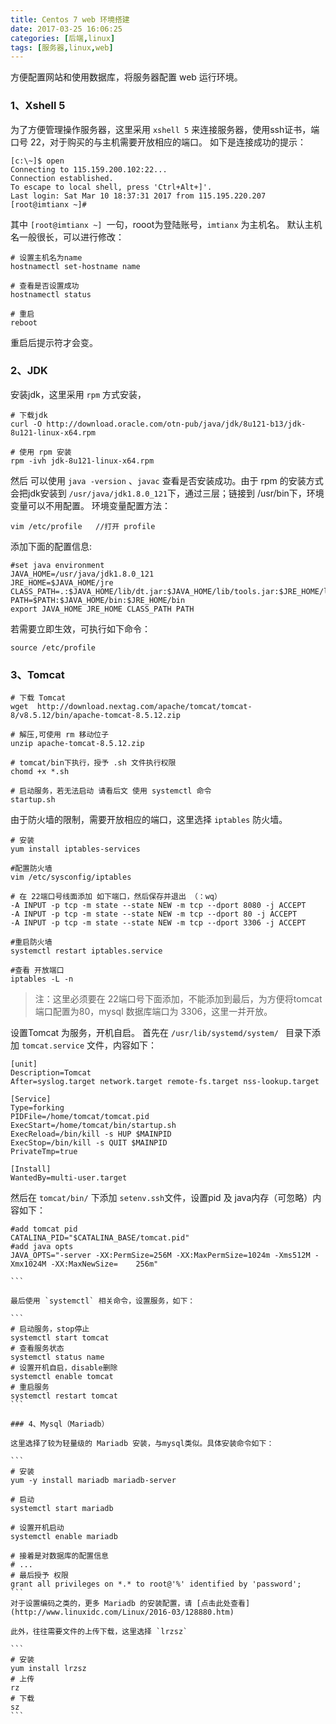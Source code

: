 ```yaml
---
title: Centos 7 web 环境搭建
date: 2017-03-25 16:06:25
categories: [后端,linux]
tags: [服务器,linux,web]
---
```

方便配置网站和使用数据库，将服务器配置 web 运行环境。

### 1、Xshell 5
为了方便管理操作服务器，这里采用 `xshell 5` 来连接服务器，使用ssh证书，端口号 22，对于购买的与主机需要开放相应的端口。<!--more-->
如下是连接成功的提示：

```
[c:\~]$ open
Connecting to 115.159.200.102:22...
Connection established.
To escape to local shell, press 'Ctrl+Alt+]'.
Last login: Sat Mar 10 18:37:31 2017 from 115.195.220.207
[root@imtianx ~]# 
```
其中 `[root@imtianx ~] `一句，rooot为登陆账号，`imtianx` 为主机名。
默认主机名一般很长，可以进行修改：

```
# 设置主机名为name
hostnamectl set-hostname name   

# 查看是否设置成功
hostnamectl status  

# 重启 
reboot 
```
重启后提示符才会变。

### 2、JDK
安装jdk，这里采用 `rpm` 方式安装，

```
# 下载jdk
curl -O http://download.oracle.com/otn-pub/java/jdk/8u121-b13/jdk-8u121-linux-x64.rpm

# 使用 rpm 安装
rpm -ivh jdk-8u121-linux-x64.rpm
```
然后 可以使用 `java -version` 、`javac` 查看是否安装成功。由于 rpm 的安装方式会把jdk安装到 `/usr/java/jdk1.8.0_121`下，通过三层；链接到 /usr/bin下，环境变量可以不用配置。
环境变量配置方法：

```
vim /etc/profile   //打开 profile 
```
添加下面的配置信息:
```
#set java environment
JAVA_HOME=/usr/java/jdk1.8.0_121
JRE_HOME=$JAVA_HOME/jre
CLASS_PATH=.:$JAVA_HOME/lib/dt.jar:$JAVA_HOME/lib/tools.jar:$JRE_HOME/lib
PATH=$PATH:$JAVA_HOME/bin:$JRE_HOME/bin
export JAVA_HOME JRE_HOME CLASS_PATH PATH
```
若需要立即生效，可执行如下命令：
```
source /etc/profile
```
### 3、Tomcat

```
# 下载 Tomcat
wget  http://download.nextag.com/apache/tomcat/tomcat-8/v8.5.12/bin/apache-tomcat-8.5.12.zip

# 解压,可使用 rm 移动位子
unzip apache-tomcat-8.5.12.zip

# tomcat/bin下执行，授予 .sh 文件执行权限
chomd +x *.sh

# 启动服务，若无法启动 请看后文 使用 systemctl 命令
startup.sh
```
由于防火墙的限制，需要开放相应的端口，这里选择 `iptables` 防火墙。

```
# 安装
yum install iptables-services

#配置防火墙
vim /etc/sysconfig/iptables

# 在 22端口号线面添加 如下端口，然后保存并退出 （：wq）
-A INPUT -p tcp -m state --state NEW -m tcp --dport 8080 -j ACCEPT
-A INPUT -p tcp -m state --state NEW -m tcp --dport 80 -j ACCEPT
-A INPUT -p tcp -m state --state NEW -m tcp --dport 3306 -j ACCEPT

#重启防火墙
systemctl restart iptables.service

#查看 开放端口
iptables -L -n
```

> 注：这里必须要在 22端口号下面添加，不能添加到最后，为方便将tomcat端口配置为80，mysql 数据库端口为 3306，这里一并开放。

设置Tomcat 为服务，开机自启。
首先在 `/usr/lib/systemd/system/ ` 目录下添加 `tomcat.service` 文件，内容如下：

```
[unit]
Description=Tomcat
After=syslog.target network.target remote-fs.target nss-lookup.target

[Service]
Type=forking
PIDFile=/home/tomcat/tomcat.pid
ExecStart=/home/tomcat/bin/startup.sh
ExecReload=/bin/kill -s HUP $MAINPID
ExecStop=/bin/kill -s QUIT $MAINPID
PrivateTmp=true

[Install]
WantedBy=multi-user.target

```

然后在 `tomcat/bin/` 下添加 `setenv.ssh`文件，设置pid 及 java内存（可忽略）内容如下：

````
#add tomcat pid
CATALINA_PID="$CATALINA_BASE/tomcat.pid"
#add java opts
JAVA_OPTS="-server -XX:PermSize=256M -XX:MaxPermSize=1024m -Xms512M -Xmx1024M -XX:MaxNewSize=    256m"

```

最后使用 `systemctl` 相关命令，设置服务，如下：

```
# 启动服务，stop停止
systemctl start tomcat
# 查看服务状态
systemctl status name
# 设置开机自启，disable删除
systemctl enable tomcat
# 重启服务
systemctl restart tomcat
```

### 4、Mysql（Mariadb）

这里选择了较为轻量级的 Mariadb 安装，与mysql类似。具体安装命令如下：

```
# 安装
yum -y install mariadb mariadb-server

# 启动
systemctl start mariadb

# 设置开机启动
systemctl enable mariadb

# 接着是对数据库的配置信息
# ...
# 最后授予 权限
grant all privileges on *.* to root@'%' identified by 'password';
```
对于设置编码之类的，更多 Mariadb 的安装配置，请 [点击此处查看](http://www.linuxidc.com/Linux/2016-03/128880.htm)

此外，往往需要文件的上传下载，这里选择 `lrzsz`

```
# 安装
yum install lrzsz
# 上传
rz
# 下载
sz
```






